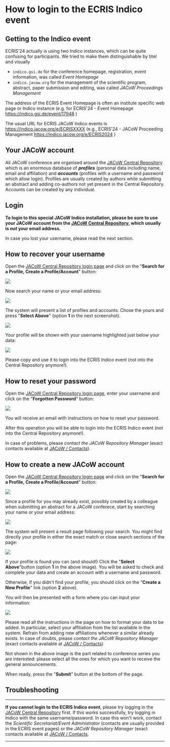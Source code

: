 # How to login to the ECRIS Indico event

## Getting to the Indico event

ECRIS'24 actually is using two Indico instances, which can be quite confusing for participants. We tried to make them distinguishable by titel and visually

* `indico.gsi.de` for the conference homepage, registration, event information, was called *Event Homepage*
* `indico.jacow.org` for the management of the scientific program, abstract, paper submission and editing, was called *JACoW Proceedings Management*

The address of the ECRIS Event Homepage is often an institute specific web page or Indico instance (e.g. for ECRIS'24 - Event Homepage <https://indico.gsi.de/event/17948> )

The usual URL for ECRIS JACoW Indico events is <https://indico.jacow.org/e/ECRISXXXX> (e.g., ECRIS'24 - JACoW Proceeding Management <https://indico.jacow.org/e/ECRIS2024> )

## Your JACoW account

All JACoW conference are organised around the [JACoW Central Repository](https://oraweb.cern.ch/pls/jacow/profile.html) which is an enormous database of **_profiles_** (personal data including name, email and affiliation) and **_accounts_** (profiles with a username and password which allow login). Profiles are usually created by authors while submitting an abstract and adding co-authors not yet present in the Central Repository. Accounts can be created by any individual.

## Login

**To login to this special JACoW Indico installation, please be sure to use your JACoW account from the [JACoW Central Repository](https://oraweb.cern.ch/pls/jacow/profile.html), which usually is _not_ your email address.**

In case you lost your username, please read the next section.

## How to recover your username

Open the [JACoW Central Repository login page](https://oraweb.cern.ch/pls/jacow/profile.html) and click on the "**Search for a Profile, Create a Profile/Account**" button:

![](img/NewProfile.png)

Now search your name or your email address:

![](img/SearchProfile.png)

The system will present a list of profiles and accounts. Chose the yours and press "**Select Above**" (option **1** in the next screenshot).

![](img/CreateNew.png)

Your profile will be shown with your username highlighted just below your data:

![](img/Username.png)

Please copy and use it to login into the ECRIS Indico event (not into the Central Repository anymore!).

## How to reset your password

Open the [JACoW Central Repository login page](https://oraweb.cern.ch/pls/jacow/profile.html), enter your username and click on the "**Forgotten Password**" button:

![](img/ForgottenPwd.png)

You will receive an email with instructions on how to reset your password.

After this operation you will be able to login into the ECRIS Indico event (not into the Central Repository anymore!).

In case of problems, please _contact the JACoW Repository Manager_ (exact contacts available at [JACoW / Contacts](https://www.jacow.org/Main/Contacts)).

## How to create a new JACoW account

Open the [JACoW Central Repository login page](https://oraweb.cern.ch/pls/jacow/profile.html) and click on the "**Search for a Profile, Create a Profile/Account**" button:

![](img/NewProfile.png)

Since a profile for you may already exist, possibly created by a colleague when submitting an abstract for a JACoW conferece, start by searching your name or your email address:

![](img/SearchProfile.png)

The system will present a result page following your search. You might find directly your profile in either the exact match or close search sections of the page:

![](img/CreateNew.png)

If your profile is found you can (and should!) Click the "**Select Above**"button (option **1** in the above image). You will be asked to check and complete your data and create an account with a username and password.

Otherwise, if you didn't find your profile, you should click on the "**Create a New Profile**" link (option **2** above).

You will then be presented with a form where you can input your information:

![](img/NewAccount.png)

Please read all the instructions in the page on how to format your data to be added. In particular, select your affiliation from the list available in the system. Refrain from adding new affiliations whenever a similar already exists. In case of doubts, please _contact the JACoW Repository Manager_ (exact contacts available at [JACoW / Contacts](https://www.jacow.org/Main/Contacts))

Not shown in the above image is the part related to conference series you are interested: please select all the ones for which you want to receive the general announcements.

When ready, press the "**Submit**" button at the bottom of the page.

## Troubleshooting

--------------------------------------------------------------------------------

**If you cannot login to the ECRIS Indico event**, please try logging in the [JACoW Central Repository](https://oraweb.cern.ch/pls/jacow/profile.html) first. If this works successfully, try logging in Indico with the same username/password. In case this won't work, contact the _Scientific Secretariat/Event Administrator_ (contacts are usually provided in the ECRIS event pages) or the _JACoW Repository Manager_ (exact contacts available at [JACoW / Contacts](https://www.jacow.org/Main/Contacts).

--------------------------------------------------------------------------------
